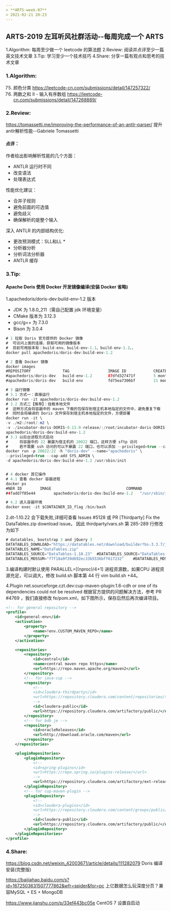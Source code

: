 ```yaml
---
> **ARTS-week-07**
> 2021-02-21 20:23
---
```



## ARTS-2019 左耳听风社群活动--每周完成一个 ARTS
1.Algorithm: 每周至少做一个 leetcode 的算法题
2.Review: 阅读并点评至少一篇英文技术文章
3.Tip: 学习至少一个技术技巧
4.Share: 分享一篇有观点和思考的技术文章

### 1.Algorithm:

75. 颜色分类 https://leetcode-cn.com/submissions/detail/147257322/
167. 两数之和 II - 输入有序数组 https://leetcode-cn.com/submissions/detail/147268889/

### 2.Review:

https://tomassetti.me/improving-the-performance-of-an-antlr-parser/
提升antlr解析性能--Gabriele Tomassetti

#### 点评：

作者给出影响解析性能的几个方面：
- ANTLR 运行时不同
- 改变语法
- 处理表达式

性能优化建议：
- 合并子规则
- 避免前面的可选值
- 避免歧义
- 确保解析的是整个输入

深入 ANTLR 的内部结构优化:
- 更改预测模式：SLL和LL *
- 分析器分析
- 分析词法分析器
- ANTLR 缓存

### 3.Tip:

#### Apache Doris 使用 Docker 开发镜像编译(安装 Docker 省略)

1.apachedoris/doris-dev:build-env-1.2 版本
- JDK 为 1.8.0_211（需自己配置 jdk 环境变量）
- CMake 版本为 3.12.3
- gcc/g++ 为 7.3.0
- Bison 为 3.0.4

```java
# 1 拉取 Doris 官方提供的 Docker 镜像
#  可访问上面的连接，获取可用的镜像版本
#  目前可用版本有：build-env、build-env-1.1、build-env-1.2、、
docker pull apachedoris/doris-dev:build-env-1.2

# 2 查看 Docker 镜像 
docker images
#REPOSITORY              TAG                 IMAGE ID            CREATED             SIZE
#apachedoris/doris-dev   build-env-1.2       87dfd327471f        5 months ago        3.26GB
#apachedoris/doris-dev   build-env           fd75ea7306bf        21 months ago       3.85GB

# 3 运行镜像
# 3.1 方式一：直接运行
docker run -it apachedoris/doris-dev:build-env-1.2
# 3.2 方式二【推荐】：挂载本地文件
#  这种方式会将容器中的 maven 下载的包保存到宿主机本地指定的文件中，避免重复下载
#  同时会将编译的 Doris 文件保存到宿主机本地指定的文件，方便部署
docker run -it \
-v ./m2:/root/.m2 \
-v ./incubator-doris-DORIS-0.13.0-release/:/root/incubator-doris-DORIS-0.13.0-release/ \
apachedoris/doris-dev:build-env-1.2
# 3.3 以后台进程方式启动
#     将容器中的 22 暴露为宿主机的 20022 端口，这样方便 sftp 访问
#     若不需要 ssh 访问的可以不暴露 22 端口，也可以添加 --privileged=true --cap-add SYS_ADMIN
docker run -p 20022:22 -h "doris-dev" --name="apachedoris" \
--privileged=true --cap-add SYS_ADMIN \
-d apachedoris/doris-dev:build-env-1.2 /usr/sbin/init


# 4 docker 其它操作
# 4.1 查看 docker 容器进程
docker ps
#NER ID        IMAGE                                 COMMAND             CREATED             STATUS              PORTS                   NAMES
#4fadd7f85e44        apachedoris/doris-dev:build-env-1.2   "/usr/sbin/init"    32 seconds ago      Up 31 seconds       0.0.0.0:20022->22/tcp   frosty_raman

# 4.2 进入容器环境
docker exec -it $CONTAINER_ID_flag /bin/bash
```

2.dt-1.10.22 会下载失败,详细可查看 Issues #5128 或 PR [Thirdparty] Fix the DataTables.zip download issue。
因此 thirdparty/vars.sh 第 285-289 行修改为如下
```java
# datatables, bootstrap 3 and jQuery 3
DATATABLES_DOWNLOAD="https://datatables.net/download/builder?bs-3.3.7/jq-3.3.1/dt-1.10.23"  #DATATABLES_DOWNLOAD="https://datatables.net/download/builder?bs-3.3.7/jq-3.3.1/dt-1.10.22"
DATATABLES_NAME="DataTables.zip"
DATATABLES_SOURCE="DataTables-1.10.23"  #DATATABLES_SOURCE="DataTables-1.10.22"
DATATABLES_MD5SUM="f7f18a9f39d692ec33b5536bff617232"    #DATATABLES_MD5SUM="62558846fc6a6db1428e7816a2a351f7"
```

3.编译构建时默认使用 PARALLEL=$[$(nproc)/4+1] 进程资源数，如果CPU 进程资源充足，可以调大，修改 build.sh 脚本第 44 行 vim build.sh +44。

4.Plugin net.sourceforge.czt.dev:cup-maven-plugin:1.6-cdh or one of its dependencies could not be resolved
根据官方提供的问题解决方法，参考 PR #4769 ，我们直接修改 fe/pom.xml，如下图所示，保存后然后再次编译项目。
```xml
<!-- for general repository -->
<profile>
    <id>general-env</id>
    <activation>
        <property>
            <name>!env.CUSTOM_MAVEN_REPO</name>
        </property>
    </activation>

    <repositories>
        <repository>
            <id>central</id>
            <name>central maven repo https</name>
            <url>https://repo.maven.apache.org/maven2</url>
        </repository>
        <!-- for java-cup -->
        <repository>
            <!--
            <id>cloudera-thirdparty</id>
            <url>https://repository.cloudera.com/content/repositories/third-party/</url>
            -->
            <id>cloudera-public</id>
            <url>https://repository.cloudera.com/artifactory/public/</url>
        </repository>
        <!-- for bdb je -->
        <repository>
            <id>oracleReleases</id>
            <url>http://download.oracle.com/maven</url>
        </repository>
    </repositories>

    <pluginRepositories>
        <pluginRepository>
            <!--
            <id>spring-plugins</id>
            <url>https://repo.spring.io/plugins-release/</url>
            -->
            <url>https://repository.cloudera.com/artifactory/ext-release-local</url>
        </pluginRepository>
        <!-- for cup-maven-plugin -->
        <pluginRepository>
            <!--
            <id>cloudera-plugins</id>
            <url>https://repository.cloudera.com/content/groups/public/</url>
            -->
            <id>cloudera-public</id>
            <url>https://repository.cloudera.com/artifactory/public/</url>
        </pluginRepository>
    </pluginRepositories>
</profile>
```

### 4.Share:

https://blog.csdn.net/weixin_42003671/article/details/111282079
Doris 编译安装(完整版)

https://baijiahao.baidu.com/s?id=1672503631507777862&wfr=spider&for=pc
上亿数据怎么玩深度分页？兼容MySQL + ES + MongoDB

https://www.jianshu.com/p/33ef443bc05e
CentOS 7 设置自启动